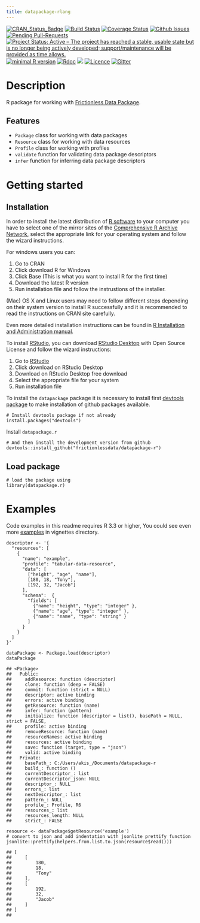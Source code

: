 ```yaml
---
title: datapackage-rlang
---
```


[![CRAN\_Status\_Badge](https://www.r-pkg.org/badges/version/datapackage.r)](https://cran.r-project.org/package=datapackage.r)
[![Build
Status](https://travis-ci.org/frictionlessdata/datapackage-r.svg?branch=master)](https://travis-ci.org/frictionlessdata/datapackage-r)
[![Coverage
Status](https://coveralls.io/repos/github/frictionlessdata/datapackage-r/badge.svg?branch=master)](https://coveralls.io/github/frictionlessdata/datapackage-r?branch=master)<!-- [![Coverage Status](https://img.shields.io/codecov/c/github/frictionlessdata/datapackage-r/master.svg)](https://codecov.io/github/frictionlessdata/datapackage-r?branch=master) -->
[![Github
Issues](http://githubbadges.herokuapp.com/frictionlessdata/datapackage-r/issues.svg)](https://github.com/frictionlessdata/datapackage-r/issues)
[![Pending
Pull-Requests](http://githubbadges.herokuapp.com/frictionlessdata/datapackage-r/pulls.svg)](https://github.com/frictionlessdata/datapackage-r/pulls)
[![Project Status: Active – The project has reached a stable, usable
state but is no longer being actively developed; support/maintenance
will be provided as time
allows.](http://www.repostatus.org/badges/latest/active.svg)](http://www.repostatus.org/#active)
[![minimal R
version](https://img.shields.io/badge/R%3E%3D-3.6-6666ff.svg)](https://cran.r-project.org/)
[![Rdoc](http://www.rdocumentation.org/badges/version/datapackage.r)](http://www.rdocumentation.org/packages/datapackage.r)
[![](http://cranlogs.r-pkg.org/badges/grand-total/datapackage.r)](http://cran.rstudio.com/web/packages/datapackage.r/index.html)
[![Licence](https://img.shields.io/badge/licence-MIT-blue.svg)](https://opensource.org/licenses/MIT)
[![Gitter](https://img.shields.io/gitter/room/nwjs/nw.js.svg)](https://gitter.im/frictionlessdata/chat)

# Description

R package for working with [Frictionless Data
Package](https://specs.frictionlessdata.io/data-package/).

## Features

-   `Package` class for working with data packages
-   `Resource` class for working with data resources
-   `Profile` class for working with profiles
-   `validate` function for validating data package descriptors
-   `infer` function for inferring data package descriptors

# Getting started

## Installation

In order to install the latest distribution of [R
software](https://www.r-project.org/) to your computer you have to
select one of the mirror sites of the [Comprehensive R Archive
Network](https://cran.r-project.org//), select the appropriate link for
your operating system and follow the wizard instructions.

For windows users you can:

1.  Go to CRAN
2.  Click download R for Windows
3.  Click Base (This is what you want to install R for the first time)
4.  Download the latest R version
5.  Run installation file and follow the instrustions of the installer.

(Mac) OS X and Linux users may need to follow different steps depending
on their system version to install R successfully and it is recommended
to read the instructions on CRAN site carefully.

Even more detailed installation instructions can be found in [R
Installation and Administration
manual](https://cran.r-project.org/doc/manuals/R-admin.html).

To install [RStudio](https://www.rstudio.com/), you can download
[RStudio Desktop](https://www.rstudio.com/products/rstudio/download/)
with Open Source License and follow the wizard instructions:

1.  Go to [RStudio](https://www.rstudio.com/products/rstudio/)
2.  Click download on RStudio Desktop
3.  Download on RStudio Desktop free download
4.  Select the appropriate file for your system
5.  Run installation file

To install the `datapackage` package it is necessary to install first
[devtools package](https://cran.r-project.org/package=devtools) to make
installation of github packages available.

    # Install devtools package if not already
    install.packages("devtools")

Install `datapackage.r`

    # And then install the development version from github
    devtools::install_github("frictionlessdata/datapackage-r")

## Load package

    # load the package using
    library(datapackage.r)

# Examples

Code examples in this readme requires R 3.3 or higher, You could see
even more
[examples](https://github.com/frictionlessdata/datapackage-r/tree/master/vignettes)
in vignettes directory.

    descriptor <- '{
      "resources": [
        {
          "name": "example",
          "profile": "tabular-data-resource",
          "data": [
            ["height", "age", "name"],
            [180, 18, "Tony"],
            [192, 32, "Jacob"]
          ],
          "schema":  {
            "fields": [
              {"name": "height", "type": "integer" },
              {"name": "age", "type": "integer" },
              {"name": "name", "type": "string" }
            ]
          }
        }
      ]
    }'

    dataPackage <- Package.load(descriptor)
    dataPackage

    ## <Package>
    ##   Public:
    ##     addResource: function (descriptor)
    ##     clone: function (deep = FALSE)
    ##     commit: function (strict = NULL)
    ##     descriptor: active binding
    ##     errors: active binding
    ##     getResource: function (name)
    ##     infer: function (pattern)
    ##     initialize: function (descriptor = list(), basePath = NULL, strict = FALSE,
    ##     profile: active binding
    ##     removeResource: function (name)
    ##     resourceNames: active binding
    ##     resources: active binding
    ##     save: function (target, type = "json")
    ##     valid: active binding
    ##   Private:
    ##     basePath_: C:/Users/akis_/Documents/datapackage-r
    ##     build_: function ()
    ##     currentDescriptor_: list
    ##     currentDescriptor_json: NULL
    ##     descriptor_: NULL
    ##     errors_: list
    ##     nextDescriptor_: list
    ##     pattern_: NULL
    ##     profile_: Profile, R6
    ##     resources_: list
    ##     resources_length: NULL
    ##     strict_: FALSE

    resource <- dataPackage$getResource('example')
    # convert to json and add indentation with jsonlite prettify function
    jsonlite::prettify(helpers.from.list.to.json(resource$read()))

    ## [
    ##     [
    ##         180,
    ##         18,
    ##         "Tony"
    ##     ],
    ##     [
    ##         192,
    ##         32,
    ##         "Jacob"
    ##     ]
    ## ]
    ##
